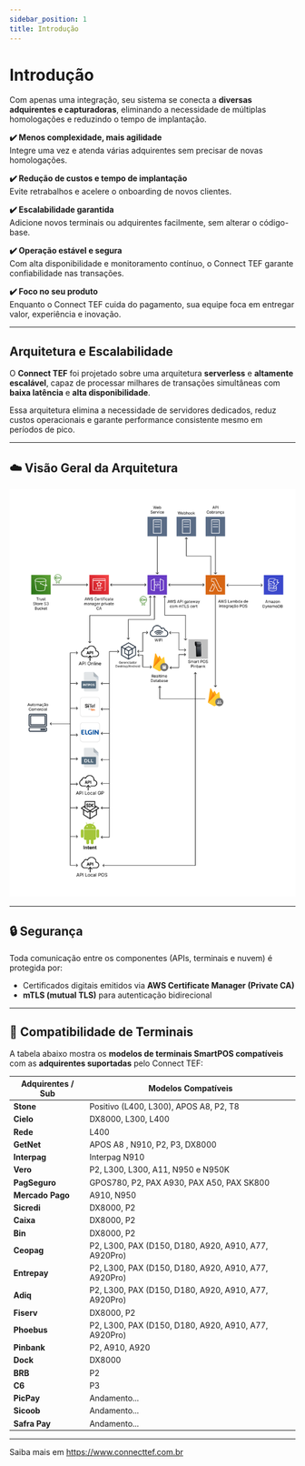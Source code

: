 ```yaml
---
sidebar_position: 1
title: Introdução
---
```


# Introdução

Com apenas uma integração, seu sistema se conecta a **diversas adquirentes e capturadoras**, eliminando a necessidade de múltiplas homologações e reduzindo o tempo de implantação.

**✔️ Menos complexidade, mais agilidade**  
Integre uma vez e atenda várias adquirentes sem precisar de novas homologações.

**✔️ Redução de custos e tempo de implantação**  
Evite retrabalhos e acelere o onboarding de novos clientes.

**✔️ Escalabilidade garantida**  
Adicione novos terminais ou adquirentes facilmente, sem alterar o código-base.

**✔️ Operação estável e segura**  
Com alta disponibilidade e monitoramento contínuo, o Connect TEF garante confiabilidade nas transações.

**✔️ Foco no seu produto**  
Enquanto o Connect TEF cuida do pagamento, sua equipe foca em entregar valor, experiência e inovação.

---

## Arquitetura e Escalabilidade

O **Connect TEF** foi projetado sobre uma arquitetura **serverless** e **altamente escalável**, capaz de processar milhares de transações simultâneas com **baixa latência** e **alta disponibilidade**.

Essa arquitetura elimina a necessidade de servidores dedicados, reduz custos operacionais e garante performance consistente mesmo em períodos de pico.

---

## ☁️ Visão Geral da Arquitetura

![alt text](image.png)

---

## 🔒 Segurança

Toda comunicação entre os componentes (APIs, terminais e nuvem) é protegida por:
- Certificados digitais emitidos via **AWS Certificate Manager (Private CA)**  
- **mTLS (mutual TLS)** para autenticação bidirecional  

---

## 📱 Compatibilidade de Terminais

A tabela abaixo mostra os **modelos de terminais SmartPOS compatíveis** com as **adquirentes suportadas** pelo Connect TEF:

| Adquirentes / Sub | Modelos Compatíveis                                  |
| ----------------- | ---------------------------------------------------- |
| **Stone**         | Positivo (L400, L300), APOS A8, P2, T8               |
| **Cielo**         | DX8000, L300, L400                                   |
| **Rede**          | L400                                                 |
| **GetNet**        | APOS A8 , N910, P2, P3, DX8000                       |
| **Interpag**      | Interpag N910                                        |
| **Vero**          | P2, L300, L300, A11, N950 e N950K                    |
| **PagSeguro**     | GPOS780, P2, PAX A930, PAX A50, PAX SK800            |
| **Mercado Pago**  | A910, N950                                           |
| **Sicredi**       | DX8000, P2                                           |
| **Caixa**         | DX8000, P2                                           |
| **Bin**           | DX8000, P2                                           |
| **Ceopag**        | P2, L300, PAX (D150, D180, A920, A910, A77, A920Pro) |
| **Entrepay**      | P2, L300, PAX (D150, D180, A920, A910, A77, A920Pro) |
| **Adiq**          | P2, L300, PAX (D150, D180, A920, A910, A77, A920Pro) |
| **Fiserv**        | DX8000, P2                                           |
| **Phoebus**       | P2, L300, PAX (D150, D180, A920, A910, A77, A920Pro) |
| **Pinbank**       | P2, A910, A920                                       |
| **Dock**          | DX8000                                               |
| **BRB**           | P2                                                   |
| **C6**            | P3                                                   |
| **PicPay**        | Andamento...                                         |
| **Sicoob**        | Andamento...                                         |
| **Safra Pay**     | Andamento...                                         |

---

Saiba mais em https://www.connecttef.com.br